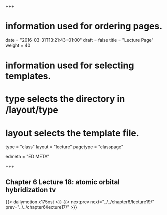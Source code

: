 +++
# information used for ordering pages.
date = "2016-03-31T13:21:43+01:00"
draft = false
title = "Lecture Page"
weight = 40

# information used for selecting templates.
# type selects the directory in /layout/type
# layout selects the template file.

type   = "class"
layout = "lecture"
pagetype = "classpage"





edmeta = "ED META"

+++
## Chapter 6 Lecture 18: atomic orbital hybridization tv
{{< dailymotion x175ost >}}
{{< nextprev next="../../chapter6/lecture19/"     prev="../../chapter6/lecture17/"  >}}

